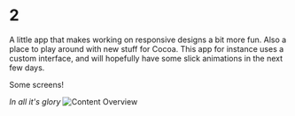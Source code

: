 2
==========

A little app that makes working on responsive designs a bit more fun. Also a place to play around with new stuff for Cocoa. This app for instance uses a custom interface, and will hopefully have some slick animations in the next few days.

Some screens!

*In all it's glory*
![Content Overview](https://raw.github.com/chrisjdavis/imgs/master/2.jpg)
